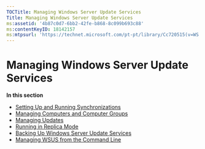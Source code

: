 ```yaml
---
TOCTitle: Managing Windows Server Update Services
Title: Managing Windows Server Update Services
ms:assetid: '4b87c0d7-6bb2-42fe-b868-8c099b693c88'
ms:contentKeyID: 18142157
ms:mtpsurl: 'https://technet.microsoft.com/pt-pt/library/Cc720515(v=WS.10)'
---
```


Managing Windows Server Update Services
=======================================

**In this section**

-   [Setting Up and Running Synchronizations](https://technet.microsoft.com/a5a006b4-24f6-49d9-bf9b-ceb05934c7ec)
-   [Managing Computers and Computer Groups](https://technet.microsoft.com/a6b97bd2-b653-49f6-ad39-070ba25003a6)
-   [Managing Updates](https://technet.microsoft.com/68fe9a5d-a0cc-4cbd-b805-d6e92c926e0e)
-   [Running in Replica Mode](https://technet.microsoft.com/d143c886-30b6-4034-80a2-182171ac8f8b)
-   [Backing Up Windows Server Update Services](https://technet.microsoft.com/c0f1a661-eb48-4156-81a2-267d846f844f)
-   [Managing WSUS from the Command Line](https://technet.microsoft.com/2686bd2b-910a-479b-961e-cea2a2028024)
